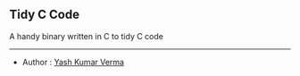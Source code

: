 Tidy C Code
---

A handy binary written in C to tidy C code

---

- Author : [Yash Kumar Verma](http://github.com/yashkumarverma)